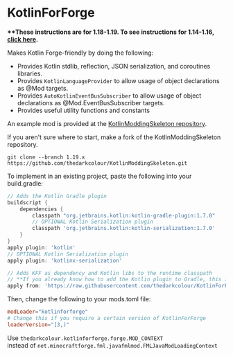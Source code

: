 # KotlinForForge
**\*\*These instructions are for 1.18-1.19. To see instructions for 1.14-1.16, [click here](https://github.com/thedarkcolour/KotlinForForge/blob/1.x/README.md).**

Makes Kotlin Forge-friendly by doing the following:
- Provides Kotlin stdlib, reflection, JSON serialization, and coroutines libraries.
- Provides `KotlinLanguageProvider` to allow usage of object declarations as @Mod targets.
- Provides `AutoKotlinEventBusSubscriber` to allow usage of object declarations as @Mod.EventBusSubscriber targets.
- Provides useful utility functions and constants

An example mod is provided at the [KotlinModdingSkeleton repository](https://github.com/thedarkcolour/KotlinModdingSkeleton/tree/1.19.x).

If you aren't sure where to start, make a fork of the KotlinModdingSkeleton repository.
```git
git clone --branch 1.19.x https://github.com/thedarkcolour/KotlinModdingSkeleton.git
```

To implement in an existing project, paste the following into your build.gradle:
```groovy
// Adds the Kotlin Gradle plugin
buildscript {
    dependencies {
        classpath "org.jetbrains.kotlin:kotlin-gradle-plugin:1.7.0"
        // OPTIONAL Kotlin Serialization plugin
        classpath 'org.jetbrains.kotlin:kotlin-serialization:1.7.0'
    }
}
apply plugin: 'kotlin'
// OPTIONAL Kotlin Serialization plugin
apply plugin: 'kotlinx-serialization'

// Adds KFF as dependency and Kotlin libs to the runtime classpath
// **If you already know how to add the Kotlin plugin to Gradle, this is the only line you need for KFF
apply from: 'https://raw.githubusercontent.com/thedarkcolour/KotlinForForge/site/thedarkcolour/kotlinforforge/gradle/kff-3.1.0.gradle'

```
Then, change the following to your mods.toml file:
```toml
modLoader="kotlinforforge"
# Change this if you require a certain version of KotlinForForge
loaderVersion="[3,)"
```

Use
```thedarkcolour.kotlinforforge.forge.MOD_CONTEXT```              
instead of ```net.minecraftforge.fml.javafmlmod.FMLJavaModLoadingContext```
